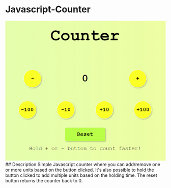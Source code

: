 # Javascript-Counter


<img src="./img/README/javascript-counter.png" width="600">
## Description 
Simple Javascript counter where you can add/remove one or more units based on the button clicked.
It's also possible to hold the button clicked to add multiple units based on the holding time.
The reset button returns the counter back to 0.
